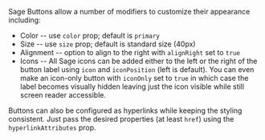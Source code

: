 Sage Buttons allow a number of modifiers to customize their appearance including:

- Color -- use `color` prop; default is `primary`
- Size -- use `size` prop; default is standard size (40px)
- Alignment -- option to align to the right with `alignRight` set to `true`
- Icons -- All Sage icons can be added either to the left or the right of the button label using `icon` and `iconPosition` (left is default). You can even make an icon-only button with `iconOnly` set to `true` in which case the label becomes visually hidden leaving just the icon visible while still screen reader accessible.

Buttons can also be configured as hyperlinks while keeping the styling consistent. Just pass the desired properties (at least `href`) using the `hyperlinkAttributes` prop.